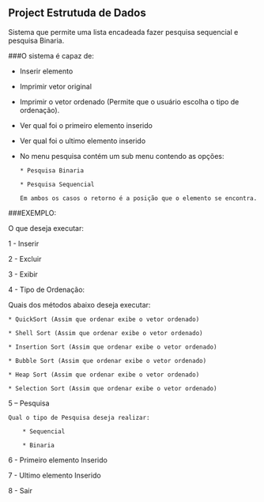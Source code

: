 Project Estrutuda de Dados
---------------------------

Sistema que permite uma lista encadeada fazer pesquisa sequencial e pesquisa
Binaria.

###O sistema é capaz de:

* Inserir elemento

* Imprimir vetor original

* Imprimir o vetor ordenado (Permite que o usuário escolha o tipo de ordenação).

* Ver qual foi o primeiro elemento inserido

* Ver qual foi o ultimo elemento inserido

* No menu pesquisa contém um sub menu contendo as opções:

      * Pesquisa Binaria
 
      * Pesquisa Sequencial
      
      Em ambos os casos o retorno é a posição que o elemento se encontra.
      
###EXEMPLO:
 
 O que deseja executar:
 
 1 - Inserir
 
 2 - Excluir
 
 3 - Exibir
 
 4 - Tipo de Ordenação:
      
 Quais dos métodos abaixo deseja executar:
 
    * QuickSort (Assim que ordenar exibe o vetor ordenado)

    * Shell Sort (Assim que ordenar exibe o vetor ordenado)

    * Insertion Sort (Assim que ordenar exibe o vetor ordenado)

    * Bubble Sort (Assim que ordenar exibe o vetor ordenado)

    * Heap Sort (Assim que ordenar exibe o vetor ordenado)

    * Selection Sort (Assim que ordenar exibe o vetor ordenado)     
      
  5 – Pesquisa
  
    Qual o tipo de Pesquisa deseja realizar:
    
        * Sequencial
        
        * Binaria
      
  6 - Primeiro elemento Inserido
 
  7 - Ultimo elemento Inserido
 
  8 - Sair
